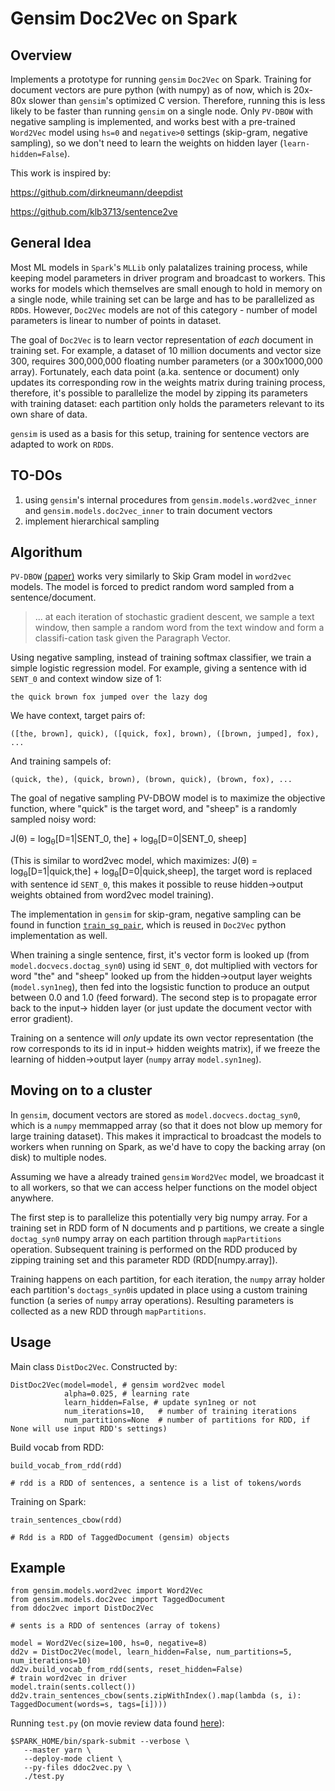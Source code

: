 # Gensim Doc2Vec on Spark

## Overview

Implements a prototype for running `gensim` `Doc2Vec` on Spark. Training for document vectors are pure python (with numpy) as of now, which is 20x-80x slower than `gensim`'s optimized C version. Therefore, running this is less likely to be faster than running `gensim` on a single node. Only `PV-DBOW` with negative sampling is implemented, and works best with a pre-trained `Word2Vec` model using `hs=0` and `negative>0` settings (skip-gram, negative sampling), so we don't need to learn the weights on hidden layer (`learn-hidden=False`).

This work is inspired by:

https://github.com/dirkneumann/deepdist

https://github.com/klb3713/sentence2ve

## General Idea

Most ML models in `Spark`'s `MLLib` only palatalizes training process, while keeping model parameters in driver program and broadcast to workers. This works for models which themselves are small enough to hold in memory on a single node, while training set can be large and has to be parallelized as `RDD`s. However, `Doc2Vec` models are not of this category - number of model parameters is linear to number of points in dataset. 

The goal of `Doc2Vec` is to learn vector representation of _each_ document in training set. For example, a dataset of 10 million documents and vector size 300, requires 300,000,000 floating number parameters (or a 300x1000,000 array). Fortunately, each data point (a.ka. sentence or document) only updates its corresponding row in the weights matrix during training process, therefore, it's possible to parallelize the model by zipping its parameters with training dataset: each partition only holds the parameters relevant to its own share of data. 

`gensim` is used as a basis for this setup, training for sentence vectors are adapted to work on `RDD`s. 

## TO-DOs

1. using `gensim`'s internal procedures from `gensim.models.word2vec_inner` and `gensim.models.doc2vec_inner` to train document vectors 
2. implement hierarchical sampling 

## Algorithum

`PV-DBOW` [(paper)](https://cs.stanford.edu/~quocle/paragraph_vector.pdf) works very similarly to Skip Gram model in `word2vec` models. The model is forced to predict random word sampled from a sentence/document. 

> ... at each iteration of stochastic gradient descent, we sample a text window, then sample a random word from the text window and form a classifi-cation task given the Paragraph Vector.

Using negative sampling, instead of training softmax classifier, we train a simple logistic regression model. For example, giving a sentence with id `SENT_0` and context window size of 1:

```
the quick brown fox jumped over the lazy dog
```

We have context, target pairs of:

```
([the, brown], quick), ([quick, fox], brown), ([brown, jumped], fox), ...
```

And training sampels of:

```
(quick, the), (quick, brown), (brown, quick), (brown, fox), ...
```

The goal of negative sampling PV-DBOW model is to maximize the objective function, where "quick" is the target word, and "sheep" is a randomly sampled noisy word:

J(θ) = log<sub>θ</sub>[D=1|SENT_0, the] + log<sub>θ</sub>[D=0|SENT_0, sheep]

(This is similar to word2vec model, which maximizes: J(θ) = log<sub>θ</sub>[D=1|quick,the] + log<sub>θ</sub>[D=0|quick,sheep], the target word is replaced with sentence id `SENT_0`, this makes it possible to reuse hidden->output weights obtained from word2vec model training).

The implementation in `gensim` for skip-gram, negative sampling can be found in function [`train_sg_pair`](https://github.com/piskvorky/gensim/blob/develop/gensim/models/word2vec.py#L223), which is reused in `Doc2Vec` python implementation as well. 

When training a single sentence, first, it's vector form is looked up (from `model.docvecs.doctag_syn0`) using id `SENT_0`, dot multiplied with vectors for word "the" and "sheep" looked up from the hidden->output layer weights (`model.syn1neg`), then fed into the logsistic function to produce an output between 0.0 and 1.0 (feed forward). The second step is to propagate error back to the input-> hidden layer (or just update the document vector with error gradient). 

Training on a sentence will _only_ update its own vector representation (the row corresponds to its id in input-> hidden weights matrix), if we freeze the learning of hidden->output layer (`numpy` array `model.syn1neg`). 

## Moving on to a cluster

In `gensim`, document vectors are stored as `model.docvecs.doctag_syn0`, which is a `numpy` memmapped array (so that it does not blow up memory for large training dataset). This makes it impractical to broadcast the models to workers when running on Spark, as we'd have to copy the backing array (on disk) to multiple nodes. 

Assuming we have a already trained `gensim` `Word2Vec` model, we broadcast it to all workers, so that we can access helper functions on the model object anywhere. 

The first step is to parallelize this potentially very big numpy array. For a training set in RDD form of N documents and p partitions, we create a single `doctag_syn0` numpy array on each partition through `mapPartitions` operation. Subsequent training is performed on the RDD produced by zipping training set and this parameter RDD (RDD[numpy.array]). 

Training happens on each partition, for each iteration, the `numpy` array holder each partition's `doctags_syn0`is updated in place using a custom training function (a series of `numpy` array operations). Resulting parameters is collected as a new RDD through `mapPartitions`. 

## Usage

Main class `DistDoc2Vec`. Constructed by:

```
DistDoc2Vec(model=model, # gensim word2vec model
            alpha=0.025, # learning rate
            learn_hidden=False, # update syn1neg or not
            num_iterations=10,   # number of training iterations
            num_partitions=None  # number of partitions for RDD, if None will use input RDD's settings)
```

Build vocab from RDD:

```
build_vocab_from_rdd(rdd)

# rdd is a RDD of sentences, a sentence is a list of tokens/words
```

Training on Spark:

```
train_sentences_cbow(rdd)

# Rdd is a RDD of TaggedDocument (gensim) objects 
```


## Example

```
from gensim.models.word2vec import Word2Vec
from gensim.models.doc2vec import TaggedDocument
from ddoc2vec import DistDoc2Vec

# sents is a RDD of sentences (array of tokens)

model = Word2Vec(size=100, hs=0, negative=8)  
dd2v = DistDoc2Vec(model, learn_hidden=False, num_partitions=5, num_iterations=10)
dd2v.build_vocab_from_rdd(sents, reset_hidden=False)
# train word2vec in driver
model.train(sents.collect())
dd2v.train_sentences_cbow(sents.zipWithIndex().map(lambda (s, i): TaggedDocument(words=s, tags=[i])))
```

Running `test.py` (on movie review data found [here](http://www.cs.cornell.edu/people/pabo/movie-review-data/)):

```
$SPARK_HOME/bin/spark-submit --verbose \
   --master yarn \
   --deploy-mode client \
   --py-files ddoc2vec.py \
   ./test.py
```

